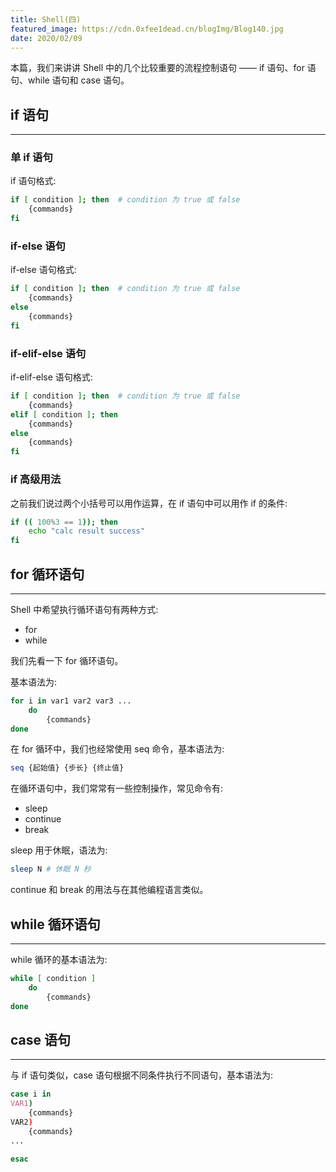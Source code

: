 ```yaml
---
title: Shell(四)
featured_image: https://cdn.0xfee1dead.cn/blogImg/Blog140.jpg
date: 2020/02/09
---
```


本篇，我们来讲讲 Shell 中的几个比较重要的流程控制语句 —— if 语句、for 语句、while 语句和 case 语句。

## if 语句
***  
### 单 if 语句
if 语句格式: 
``` sh
if [ condition ]; then  # condition 为 true 或 false
    {commands}
fi
```

### if-else 语句
if-else 语句格式: 
``` sh
if [ condition ]; then  # condition 为 true 或 false
    {commands}
else 
    {commands}
fi
```

### if-elif-else 语句
if-elif-else 语句格式: 
``` sh
if [ condition ]; then  # condition 为 true 或 false
    {commands}
elif [ condition ]; then 
    {commands}
else 
    {commands}
fi
```

### if 高级用法
之前我们说过两个小括号可以用作运算，在 if 语句中可以用作 if 的条件: 
``` sh
if (( 100%3 == 1)); then
    echo "calc result success"
fi
```

## for 循环语句
***  
Shell 中希望执行循环语句有两种方式: 
- for
- while

我们先看一下 for 循环语句。

基本语法为: 
``` sh
for i in var1 var2 var3 ...
    do
        {commands}
done
```

在 for 循环中，我们也经常使用 seq 命令，基本语法为: 
``` sh
seq {起始值} {步长} {终止值}
```

在循环语句中，我们常常有一些控制操作，常见命令有: 
- sleep
- continue
- break

sleep 用于休眠，语法为: 
``` sh
sleep N # 休眠 N 秒
```

continue 和 break 的用法与在其他编程语言类似。

## while 循环语句
***  
while 循环的基本语法为: 
``` sh
while [ condition ]
    do
        {commands}
done
```

## case 语句
***  
与 if 语句类似，case 语句根据不同条件执行不同语句，基本语法为: 
``` sh
case i in
VAR1)
    {commands}
VAR2)
    {commands}
...

esac
```